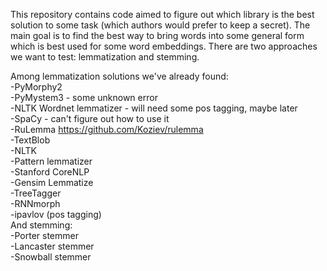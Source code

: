 This repository contains code aimed to figure out which library is the best solution to some task (which authors would prefer to keep a secret). The main goal is to find the best way to bring words into some general form which is best used for some word embeddings. There are two approaches we want to test: lemmatization and stemming.

Among lemmatization solutions we've already found:<br>
  -PyMorphy2<br>
  -PyMystem3 - some unknown error<br>
  -NLTK Wordnet lemmatizer - will need some pos tagging, maybe later<br>
  -SpaCy - can't figure out how to use it<br>
  -RuLemma https://github.com/Koziev/rulemma <br>
  -TextBlob<br>
  -NLTK<br>
  -Pattern lemmatizer<br>
  -Stanford CoreNLP<br>
  -Gensim Lemmatize<br>
  -TreeTagger<br>
  -RNNmorph<br>
  -ipavlov (pos tagging)<br>
And stemming:<br>
  -Porter stemmer<br>
  -Lancaster stemmer<br>
  -Snowball stemmer<br>
